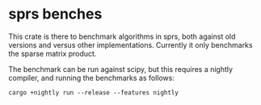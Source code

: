 # sprs benches

This crate is there to benchmark algorithms in sprs, both against old versions
and versus other implementations. Currently it only benchmarks the sparse matrix
product.

The benchmark can be run against scipy, but this requires a nightly compiler,
and running the benchmarks as follows:

```
cargo +nightly run --release --features nightly
```

